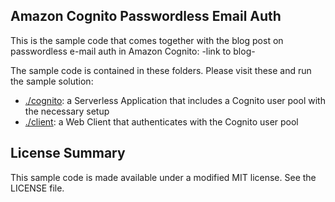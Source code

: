 ## Amazon Cognito Passwordless Email Auth

This is the sample code that comes together with the blog post on passwordless e-mail auth in Amazon Cognito: -link to blog-

The sample code is contained in these folders. Please visit these and run the sample solution:

- [./cognito](./cognito): a Serverless Application that includes a Cognito user pool with the necessary setup
- [./client](./client): a Web Client that authenticates with the Cognito user pool

## License Summary

This sample code is made available under a modified MIT license. See the LICENSE file.
